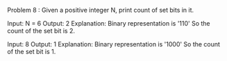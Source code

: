 Problem 8 : Given a positive integer N, print count of set bits in it.

Input: N = 6 
Output: 2 
Explanation: Binary representation is '110' So the count of the set bit is 2.

Input: 8 
Output: 1 
Explanation: Binary representation is '1000' So the count of the set bit is 1.
